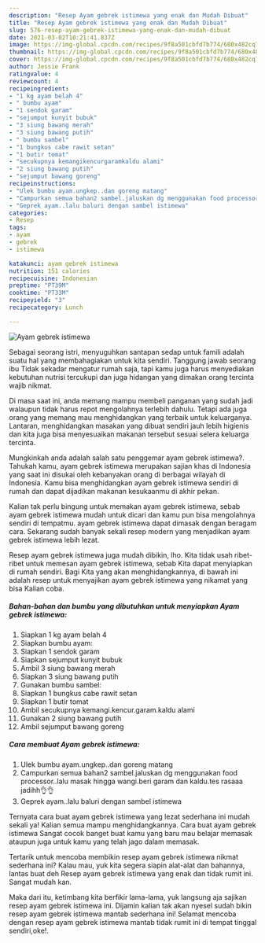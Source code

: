 ```yaml
---
description: "Resep Ayam gebrek istimewa yang enak dan Mudah Dibuat"
title: "Resep Ayam gebrek istimewa yang enak dan Mudah Dibuat"
slug: 576-resep-ayam-gebrek-istimewa-yang-enak-dan-mudah-dibuat
date: 2021-03-02T10:21:41.837Z
image: https://img-global.cpcdn.com/recipes/9f8a501cbfd7b774/680x482cq70/ayam-gebrek-istimewa-foto-resep-utama.jpg
thumbnail: https://img-global.cpcdn.com/recipes/9f8a501cbfd7b774/680x482cq70/ayam-gebrek-istimewa-foto-resep-utama.jpg
cover: https://img-global.cpcdn.com/recipes/9f8a501cbfd7b774/680x482cq70/ayam-gebrek-istimewa-foto-resep-utama.jpg
author: Jessie Frank
ratingvalue: 4
reviewcount: 4
recipeingredient:
- "1 kg ayam belah 4"
- " bumbu ayam"
- "1 sendok garam"
- "sejumput kunyit bubuk"
- "3 siung bawang merah"
- "3 siung bawang putih"
- " bumbu sambel"
- "1 bungkus cabe rawit setan"
- "1 butir tomat"
- "secukupnya kemangikencurgaramkaldu alami"
- "2 siung bawang putih"
- "sejumput bawang goreng"
recipeinstructions:
- "Ulek bumbu ayam.ungkep..dan goreng matang"
- "Campurkan semua bahan2 sambel.jaluskan dg menggunakan food processor..lalu masak hingga wangi.beri garam dan kaldu.tes rasaaa jadihh👌👌"
- "Geprek ayam..lalu baluri dengan sambel istimewa"
categories:
- Resep
tags:
- ayam
- gebrek
- istimewa

katakunci: ayam gebrek istimewa 
nutrition: 151 calories
recipecuisine: Indonesian
preptime: "PT39M"
cooktime: "PT33M"
recipeyield: "3"
recipecategory: Lunch

---
```



![Ayam gebrek istimewa](https://img-global.cpcdn.com/recipes/9f8a501cbfd7b774/680x482cq70/ayam-gebrek-istimewa-foto-resep-utama.jpg)

Sebagai seorang istri, menyuguhkan santapan sedap untuk famili adalah suatu hal yang membahagiakan untuk kita sendiri. Tanggung jawab seorang ibu Tidak sekadar mengatur rumah saja, tapi kamu juga harus menyediakan kebutuhan nutrisi tercukupi dan juga hidangan yang dimakan orang tercinta wajib nikmat.

Di masa  saat ini, anda memang mampu membeli panganan yang sudah jadi walaupun tidak harus repot mengolahnya terlebih dahulu. Tetapi ada juga orang yang memang mau menghidangkan yang terbaik untuk keluarganya. Lantaran, menghidangkan masakan yang dibuat sendiri jauh lebih higienis dan kita juga bisa menyesuaikan makanan tersebut sesuai selera keluarga tercinta. 



Mungkinkah anda adalah salah satu penggemar ayam gebrek istimewa?. Tahukah kamu, ayam gebrek istimewa merupakan sajian khas di Indonesia yang saat ini disukai oleh kebanyakan orang di berbagai wilayah di Indonesia. Kamu bisa menghidangkan ayam gebrek istimewa sendiri di rumah dan dapat dijadikan makanan kesukaanmu di akhir pekan.

Kalian tak perlu bingung untuk memakan ayam gebrek istimewa, sebab ayam gebrek istimewa mudah untuk dicari dan kamu pun bisa mengolahnya sendiri di tempatmu. ayam gebrek istimewa dapat dimasak dengan beragam cara. Sekarang sudah banyak sekali resep modern yang menjadikan ayam gebrek istimewa lebih lezat.

Resep ayam gebrek istimewa juga mudah dibikin, lho. Kita tidak usah ribet-ribet untuk memesan ayam gebrek istimewa, sebab Kita dapat menyiapkan di rumah sendiri. Bagi Kita yang akan menghidangkannya, di bawah ini adalah resep untuk menyajikan ayam gebrek istimewa yang nikamat yang bisa Kalian coba.

<!--inarticleads1-->

##### Bahan-bahan dan bumbu yang dibutuhkan untuk menyiapkan Ayam gebrek istimewa:

1. Siapkan 1 kg ayam belah 4
1. Siapkan  bumbu ayam:
1. Siapkan 1 sendok garam
1. Siapkan sejumput kunyit bubuk
1. Ambil 3 siung bawang merah
1. Siapkan 3 siung bawang putih
1. Gunakan  bumbu sambel:
1. Siapkan 1 bungkus cabe rawit setan
1. Siapkan 1 butir tomat
1. Ambil secukupnya kemangi.kencur.garam.kaldu alami
1. Gunakan 2 siung bawang putih
1. Ambil sejumput bawang goreng




<!--inarticleads2-->

##### Cara membuat Ayam gebrek istimewa:

1. Ulek bumbu ayam.ungkep..dan goreng matang
1. Campurkan semua bahan2 sambel.jaluskan dg menggunakan food processor..lalu masak hingga wangi.beri garam dan kaldu.tes rasaaa jadihh👌👌
1. Geprek ayam..lalu baluri dengan sambel istimewa




Ternyata cara buat ayam gebrek istimewa yang lezat sederhana ini mudah sekali ya! Kalian semua mampu menghidangkannya. Cara buat ayam gebrek istimewa Sangat cocok banget buat kamu yang baru mau belajar memasak ataupun juga untuk kamu yang telah jago dalam memasak.

Tertarik untuk mencoba membikin resep ayam gebrek istimewa nikmat sederhana ini? Kalau mau, yuk kita segera siapin alat-alat dan bahannya, lantas buat deh Resep ayam gebrek istimewa yang enak dan tidak rumit ini. Sangat mudah kan. 

Maka dari itu, ketimbang kita berfikir lama-lama, yuk langsung aja sajikan resep ayam gebrek istimewa ini. Dijamin kalian tak akan nyesel sudah bikin resep ayam gebrek istimewa mantab sederhana ini! Selamat mencoba dengan resep ayam gebrek istimewa mantab tidak rumit ini di tempat tinggal sendiri,oke!.

